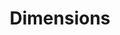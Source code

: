 ---
layout: default
bigquery: https://console.cloud.google.com/bigquery?p=covid-19-dimensions-ai&page=table&d=data&t=publications
contributors: Digital Science, https://www.digital-science.com/
cost: Free for personal, non-commercial use.
description: Dimensions contains more than 100 million publications, ranging from
  articles published in scholarly journals, books and book chapters, to preprints
  and conference proceedings. All publications are contextualized with linked data
  sets, funding, publications, patents, clinical trials, and policy documents. You
  can also view associated categories, funders, institutions, and researcher profiles.
documentation: https://docs.dimensions.ai/bigquery/index.html
last_edit: 04/07/2022, 19:53:23
location: https://www.dimensions.ai/products/free/
maintained_by: Digital Science, https://www.digital-science.com/
schema_fields:
- linkout
- name
- research_org_countries
- funder_countries
- active_years
- created_date
- open_access_categories
- category_rcdc
- research_org_cities
- category_uoa
- research_org_state_codes
- established
- funding_details
- id
- start_date
- brief_title
- filing_year
- proceedings_title
- pmcid
- legal_status
- repository_url
- associated_publication_pmid
- isbn
- concepts
- language
- mesh_terms
- doi
- original_assignee_countries
- eisbn
- funding_amount
- funding_jpy
- priority_date
- funding_chf
- aliases
- clinical_trial_ids
- phase
- type
- funding_gbp
- associated_grant_ids
- status
- funding_currency
- labels
- funder_org_countries
- assignee_countries
- arxiv_id
- funding_aud
- publisher
- category_icrp_cso
- filing_status
- patent_ids
- categories
- date_modified
- original_assignee
- conference
- embargo_date
- category_for
- citation_string
- pages
- legal_events
- subtitles
- repository_name
- current_assignee
- gender
- inventor_names
- publication_year
- publication_date
- title
- funding_nzd
- category_sdg
- citations_count
- kind
- wikipedia_url
- expiration_date
- license
- current_assignee_orgs
- research_orgs
- altmetrics
- associated_publication_id
- family_count
- original_assignee_orgs
- reference_ids
- funder_org_state_codes
- category_hra
- priority_year
- date_print
- abstract
- category_hrcs_rac
- registry
- family_id
- end_year
- current_assignee_countries
- book_title
- assignee_orgs
- cited_by_ids
- original_title
- associated_publication_arxiv_id
- acronym
- description
- start_year
- funder_org
- supporting_grant_ids
- editors
- resulting_publication_ids
- date_imported_gbq
- category_hrcs_hc
- acknowledgements
- open_access_categories_v2
- parent_id
- mesh_headings
- funder_orgs
- journal_lists
- journal
- acronyms
- pmid
- date_inserted
- funding_eur
- volume
- external_ids
- filing_date
- date_online
- ipcr
- book_series_title
- original_abstract
- associated_publication_doi
- resulting_publication_doi
- types
- funder_org_cities
- jurisdiction
- conditions
- granted_year
- research_org_city_names
- end_date
- publication_ids
- investigators
- organisation_details
- interventions
- links
- metrics
- email_address
- granted_date
- relationships
- grant_number
- issue
- researcher_ids
- family_members_ids
- research_org_state_names
- source_id
- funding_cny
- application_number
- funding_usd
- expiration_year
- cpc
- date
- category_bra
- address
- citations
- date_normal
- foa_number
- year
- repository_id
- funding_cad
- category_icrp_ct
- authors
- research_org_country_names
- funder_org_acronyms
shortname: dimensions
tags:
- scholarly literature
- patents
- funding
- clinical trials
- academic profiles
terms_of_use: 'Use of both the Dimensions COVID-19 dataset and full Dimensions dataset
  are subject to the Dimensions Terms of use: https://www.dimensions.ai/policies-terms-legal '
title: Dimensions
uuid: dcff88bd-fe6b-4fdb-8159-809bf9d7bc1c
---